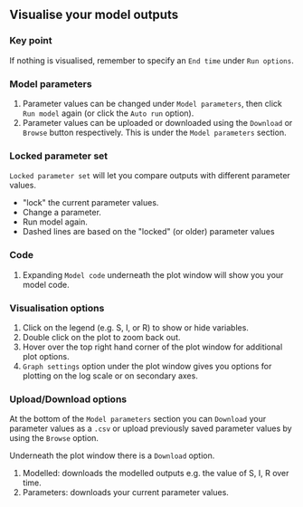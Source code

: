 ## Visualise your model outputs

### Key point

If nothing is visualised, remember to specify an `End time` under `Run options`.

### Model parameters

1. Parameter values can be changed under `Model parameters`, then click `Run model` again (or click the `Auto run` option).
2. Parameter values can be uploaded or downloaded using the `Download` or `Browse` button respectively. This is under the `Model parameters` section.

### Locked parameter set

`Locked parameter set` will let you compare outputs with different parameter values.

- "lock" the current parameter values.
- Change a parameter.
- Run model again.
- Dashed lines are based on the "locked" (or older) parameter values

### Code

1. Expanding `Model code` underneath the plot window will show you your model code.

### Visualisation options

1. Click on the legend (e.g. S, I, or R) to show or hide variables.
2. Double click on the plot to zoom back out.
3. Hover over the top right hand corner of the plot window for additional plot options.
4. `Graph settings` option under the plot window gives you options for plotting on the log scale or on secondary axes.

### Upload/Download options

At the bottom of the `Model parameters` section you can `Download` your parameter values as a `.csv` or upload previously saved parameter values by using the `Browse` option.

Underneath the plot window there is a `Download` option.

1. Modelled: downloads the modelled outputs e.g. the value of S, I, R over time.
2. Parameters: downloads your current parameter values.
